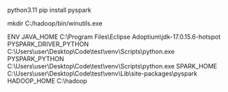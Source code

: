 python3.11
pip install pyspark

mkdir C:/hadoop/bin/winutils.exe


ENV
JAVA_HOME
C:\Program Files\Eclipse Adoptium\jdk-17.0.15.6-hotspot
PYSPARK_DRIVER_PYTHON
C:\Users\user\Desktop\Code\test\venv\Scripts\python.exe
PYSPARK_PYTHON
C:\Users\user\Desktop\Code\test\venv\Scripts\python.exe
SPARK_HOME
C:\Users\user\Desktop\Code\test\venv\Lib\site-packages\pyspark
HADOOP_HOME
C:\hadoop